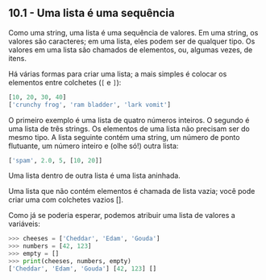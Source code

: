 ## 10.1 - Uma lista é uma sequência

Como uma string, uma lista é uma sequência de valores. Em uma string, os valores são caracteres; em uma lista, eles podem ser de qualquer tipo. Os valores em uma lista são chamados de elementos, ou, algumas vezes, de itens.

Há várias formas para criar uma lista; a mais simples é colocar os elementos entre colchetes (`[` e `]`):

```python
[10, 20, 30, 40]
['crunchy frog', 'ram bladder', 'lark vomit']
```

O primeiro exemplo é uma lista de quatro números inteiros. O segundo é uma lista de três strings. Os elementos de uma lista não precisam ser do mesmo tipo. A lista seguinte contém uma string, um número de ponto flutuante, um número inteiro e (olhe só!) outra lista:

```python
['spam', 2.0, 5, [10, 20]]
```

Uma lista dentro de outra lista é uma lista aninhada.

Uma lista que não contém elementos é chamada de lista vazia; você pode criar uma com colchetes vazios [].

Como já se poderia esperar, podemos atribuir uma lista de valores a variáveis:

```python
>>> cheeses = ['Cheddar', 'Edam', 'Gouda']
>>> numbers = [42, 123]
>>> empty = []
>>> print(cheeses, numbers, empty)
['Cheddar', 'Edam', 'Gouda'] [42, 123] []
```
